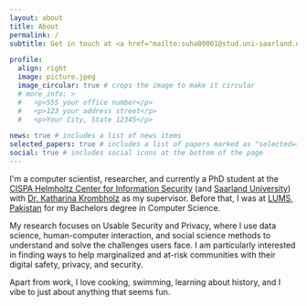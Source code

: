 ```yaml
---
layout: about
title: About
permalink: /
subtitle: Get in touch at <a href="mailto:suha00001@stud.uni-saarland.de">suha00001@stud.uni-saarland.de</a>

profile:
  align: right
  image: picture.jpeg
  image_circular: true # crops the image to make it circular
  # more_info: >
  #   <p>555 your office number</p>
  #   <p>123 your address street</p>
  #   <p>Your City, State 12345</p>

news: true # includes a list of news items
selected_papers: true # includes a list of papers marked as "selected={true}"
social: true # includes social icons at the bottom of the page
---
```


I'm a computer scientist, researcher, and currently a PhD student at the <a href='https://cispa.de/en'>CISPA Helmholtz Center for Information Security</a> (and <a href='https://www.uni-saarland.de/en/home.html'>Saarland University</a>) with <a href='https://cispa.de/en/people/katharina.krombholz'>Dr. Katharina Krombholz</a> as my supervisor. Before that, I was at <a href='https://lums.edu.pk/'>LUMS, Pakistan</a> for my Bachelors degree in Computer Science. 

My research focuses on Usable Security and Privacy, where I use data science, human-computer interaction, and social science methods to understand and solve the challenges users face. I am particularly interested in finding ways to help marginalized and at-risk communities with their digital safety, privacy, and security.

Apart from work, I love cooking, swimming, learning about history, and I vibe to just about anything that seems fun.